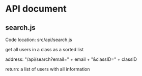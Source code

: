 # API document
## search.js
Code location: src/api/search.js

get all users in a class as a sorted list

address: "/api/search?email=" + email + "&classID=" + classID

return: a list of users with all information
